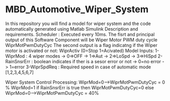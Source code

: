 # MBD_Automotive_Wiper_System
In this repository you will find a model for wiper system and the code automatically generated using Matlab Simulink
Description and requirements.
Scheduler : Executed every 10ms.
The fisrt and principal output of this Software Component will be Wiper Motor PWM duty cycle WiprMotPwmDutyCyc
The second output is a flag indicatng if the Wiper motor is activated or not: WiprActiv (0=Stop 1=Acivated)
Model Inputs:
1-WiprMod : 4 wiper modes
-> 0=>OFF
-> 1=>Aut
-> 2=>LoSpd
-> 3=>HiSpd
2-RainSnsrErr : boolean indicates if ther is a sesor error or not
-> 0=no error
-> 1=error
3-WiprSpdReq : Required speed in case of automatic mode [1,2,3,4,5,6,7]

Wiper System Control Processing:
WiprMod=0-->WiprMotPwmDutyCyc = 0 %
WiprMod=1
if RainSnsrErr is true then WiprMotPwmDutyCyc=0
else
WiprMod=0-->WiprMotPwmDutyCyc = 40%




